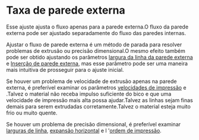 Taxa de parede externa
====
Esse ajuste ajusta o fluxo apenas para a parede externa.O fluxo da parede externa pode ser ajustado separadamente do fluxo das paredes internas.

Ajustar o fluxo de parede externa é um método de parada para resolver problemas de extrusão ou precisão dimensional.O mesmo efeito também pode ser obtido ajustando os parâmetros [largura da linha da parede externa
](../Resolução/Wall_line_width_0.md) e [Inserção de parede externa](../shell/wall_0_inset.md), mas esse parâmetro pode ser uma maneira mais intuitiva de prosseguir para o ajuste inicial.

Se houver um problema de velocidade de extrusão apenas na parede externa, é preferível examinar os parâmetros [velocidades de impressão](../speed/speed_wall_0.md) e [](material_print_temperature.md).Talvez o material não receba impulso suficiente do bico e que uma velocidade de impressão mais alta possa ajudar.Talvez as linhas sejam finas demais para serem extrudadas corretamente.Talvez o material esteja muito frio ou muito quente.

Se houver um problema de precisão dimensional, é preferível examinar [larguras de linha](../Resolução/Wall_line_width_0.md), [expansão horizontal](../shell/xy_offset.md) e l '[ordem de impressão](../shell/Outer_inset_first.md).